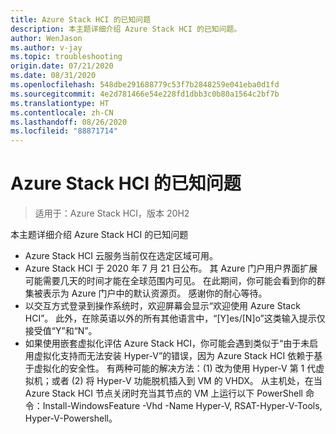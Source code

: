 ```yaml
---
title: Azure Stack HCI 的已知问题
description: 本主题详细介绍 Azure Stack HCI 的已知问题。
author: WenJason
ms.author: v-jay
ms.topic: troubleshooting
origin.date: 07/21/2020
ms.date: 08/31/2020
ms.openlocfilehash: 548dbe291688779c53f7b2848259e041eba0d1fd
ms.sourcegitcommit: 4e2d781466e54e228fd1dbb3c0b80a1564c2bf7b
ms.translationtype: HT
ms.contentlocale: zh-CN
ms.lasthandoff: 08/26/2020
ms.locfileid: "88871714"
---
```

# <a name="known-issues-for-azure-stack-hci"></a>Azure Stack HCI 的已知问题

>适用于：Azure Stack HCI，版本 20H2

本主题详细介绍 Azure Stack HCI 的已知问题

- Azure Stack HCI 云服务当前仅在选定区域可用。
- Azure Stack HCI 于 2020 年 7 月 21 日公布。 其 Azure 门户用户界面扩展可能需要几天的时间才能在全球范围内可见。 在此期间，你可能会看到你的群集被表示为 Azure 门户中的默认资源页。 感谢你的耐心等待。
- 以交互方式登录到操作系统时，欢迎屏幕会显示“欢迎使用 Azure Stack HCI”。 此外，在除英语以外的所有其他语言中，“[Y]es/[N]o”这类输入提示仅接受值“Y”和“N”。
- 如果使用嵌套虚拟化评估 Azure Stack HCI，你可能会遇到类似于“由于未启用虚拟化支持而无法安装 Hyper-V”的错误，因为 Azure Stack HCI 依赖于基于虚拟化的安全性。 有两种可能的解决方法：(1) 改为使用 Hyper-V 第 1 代虚拟机；或者 (2) 将 Hyper-V 功能脱机插入到 VM 的 VHDX。 从主机处，在当 Azure Stack HCI 节点关闭时充当其节点的 VM 上运行以下 PowerShell 命令：Install-WindowsFeature -Vhd <path> -Name Hyper-V, RSAT-Hyper-V-Tools, Hyper-V-Powershell。
